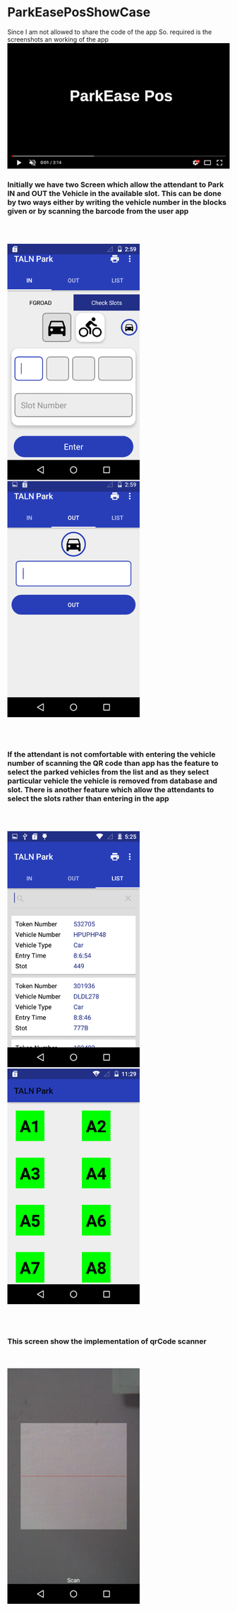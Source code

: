 # ParkEasePosShowCase
Since I am not allowed to share the code of the app So. required is the screenshots an working of the app
[![Watch the video](redirecting.png)](https://youtu.be/N7wPJXrrxPo)

### Initially we have two Screen which allow the attendant to Park IN and OUT the Vehicle in the available slot. This can be done by two ways either by writing the vehicle number in the blocks given or by scanning the barcode from the user app

<br></br>
<p float="left">
<img src="image1.png" alt="first screen" width="300">  
<img src="image2.png" alt="second screen" width="300">  
</p>
<br></br>
<h3>If the attendant is not comfortable with entering the vehicle number of scanning the QR code than app has the feature to select the parked vehicles from the list and as they select particular vehicle the vehicle is removed from database and slot. There is another feature which allow the attendants to select the slots rather than entering in the app </h3>
<br></br>
<p float="left">
<img src="image3.png" alt="third screen" width="300">  
<img src="image4.png" alt="fourth screen" width="300">  
</p>
<br></br>
<h3>
This screen show the implementation of qrCode scanner 
</h3>
<br></br>
<img src="image5.png" alt="fifth screen" width="300">  
</p>
